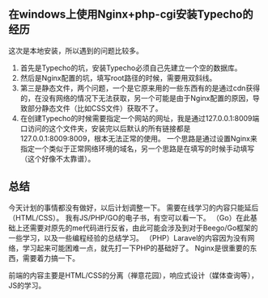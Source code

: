## 在windows上使用Nginx+php-cgi安装Typecho的经历
这次是本地安装，所以遇到的问题比较多。
1. 首先是Typecho的坑，安装Typecho必须自己先建立一个空的数据库。
2. 然后是Nginx配置的坑，填写root路径的时候，需要用双斜线。
3. 第三是静态文件，两个问题，一个是它原来用的一些东西有的是通过cdn获得的，在没有网络的情况下无法获取，另一个可能是由于Nginx配置的原因，导致部分静态文件（比如CSS文件）获取不了。
4. 在创建Typecho的时候需要指定一个网站的网址，我是通过127.0.0.1:8009端口访问的这个文件夹，安装完以后默认的所有链接都是127.0.0.1:8009:8009，根本无法正常的使用。
一个思路是通过设置Nginx来指定一个类似于正常网络环境的域名，另一个思路是在填写的时候手动填写（这个好像不太靠谱）。

## 总结
今天计划的事情都没有做好，以后计划调整一下。
需要在线学习的内容只能延后（HTML/CSS）。
我有JS/PHP/GO的电子书，有空可以看一下。
（Go）在此基础上还需要对原先的me代码进行反省，由此可能会涉及到对于Beego/Go框架的一些学习，以及一些编程经验的总结学习。
（PHP）Laravel的内容因为没有网络，学习起来可能困难一点，就先打一下PHP的基础好了。
Nginx是很重要的东西，需要着力搞一下。


前端的内容主要是HTML/CSS的分离（禅意花园），响应式设计（媒体查询等），JS的学习。
